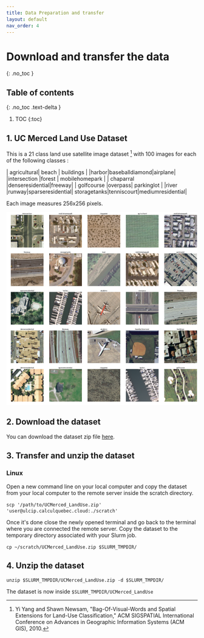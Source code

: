 ```yaml
---
title: Data Preparation and transfer
layout: default
nav_order: 4
---
```


# Download and transfer the data
{: .no_toc }

## Table of contents
{: .no_toc .text-delta }

1. TOC
{:toc}

## 1. UC Merced Land Use Dataset

This is a 21 class land use satellite image dataset [^1] with 100 images for each of the following classes :


| agricultural| beach | buildings |
|harbor|baseballdiamond|airplane|
|intersection |forest |  mobilehomepark | 
| chaparral  |denseresidential|freeway| 
| golfcourse  |overpass| parkinglot | 
|river |runway|sparseresidential|
storagetanks|tenniscourt|mediumresidential|

Each image measures 256x256 pixels.

![Alt Text](assets/img/ucm.png)


## 2. Download the dataset

You can download the dataset zip file [here](http://weegee.vision.ucmerced.edu/datasets/landuse.html). 


## 3. Transfer and unzip the dataset 


### Linux

Open a new command line on your local computer and copy the dataset from your local computer to the remote server inside the scratch directory. 
```shell
scp '/path/to/UCMerced_LandUse.zip' 'user@ulcip.calculquebec.cloud:./scratch'
```
Once it's done close the newly opened terminal and go back to the terminal where you are connected the remote server. 
Copy the dataset to the temporary directory associated with your Slurm job.
```shell
cp ~/scratch/UCMerced_LandUse.zip $SLURM_TMPDIR/
```

## 4. Unzip the dataset 


```shell
unzip $SLURM_TMPDIR/UCMerced_LandUse.zip -d $SLURM_TMPDIR/
```

The dataset is now inside `$SLURM_TMPDIR/UCMerced_LandUse`

[^1]: Yi Yang and Shawn Newsam, "Bag-Of-Visual-Words and Spatial Extensions for Land-Use Classification," ACM SIGSPATIAL International Conference on Advances in Geographic Information Systems (ACM GIS), 2010.

